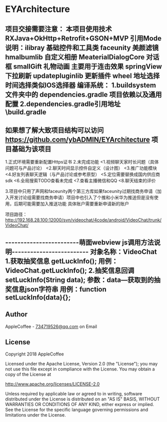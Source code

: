EYArchitecture
=====
项目交接需要注意：
本项目使用技术 RXJava+OkHttp+Retrofit+GSON+MVP
引用Mode说明：ilibray 基础控件和工具类
          faceunity 美颜滤镜
          hmalbumlib 自定义相册
          MeaterialDialogCore 对话框
          smallGift 礼物动画 主要用于连击效果
          springView 下拉刷新
          updatepluginlib 更新插件
          wheel 地址选择时间选择类似IOS选择器
编译系统：
        1.buildsystem 文件夹中的 dependencies.gradle 项目依赖以及通用配置
        2.dependencies.gradle引用地址 \build.gradle
------
如果想了解大致项目结构可以访问 https://github.com/ybADMIN/EYArchitecture 项目基础为该项目
-------

1.正式环境需要重新配置Https证书
2.未完成功能
      <1.视频聊天家时长问题（具体问题可与产品讨论）
      <2.聊天时间显示控件自定义（设计图）
      <3.推广功能模块
      <4.好友列表聊天逻辑（与产品讨论或参考原型）
      <5.定位需要替换成国内供应商sdk
      <6.全局搜索TODO查看未完成
      <7.查看主播微信和QQ
      <8.聊天结束的评价

3.项目中只用了声网和faceunity两个第三方库如果faceunity过期找商务申请（加入开发讨论组需要找商务申请）项目中也引入了个推和小米华为推送但是没有使用，后期可能需要加入推送功能
具体账户需要重新申请新的账户

项目路径：http://192.168.28.100:12000/svn/videochat/4code/android/VideoChat/trunk/VideoChat/



------------------------萌面webview js调用方法说明-------------------------
对象名称：VideoChat
1.获取抽奖信息 getLuckInfo();
    用例：VideoChat.getLuckInfo();
2.抽奖信息回调 setLuckInfo(String data); 参数：data—获取到的抽奖信息json字符串
    用例：function setLuckInfo(data){};
------------------------------------------------------------------------

Author
------
AppleCoffee - 734719526@qq.com on Email

License
-------
Copyright 2018 AppleCoffee

Licensed under the Apache License, Version 2.0 (the "License");
you may not use this file except in compliance with the License.
You may obtain a copy of the License at

http://www.apache.org/licenses/LICENSE-2.0

Unless required by applicable law or agreed to in writing, software
distributed under the License is distributed on an "AS IS" BASIS,
WITHOUT WARRANTIES OR CONDITIONS OF ANY KIND, either express or implied.
See the License for the specific language governing permissions and
limitations under the License.

